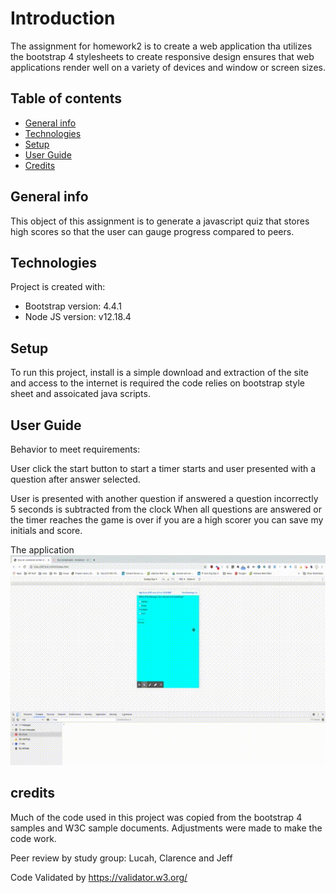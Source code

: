# Introduction
The assignment for homework2 is to create a web application tha utilizes the bootstrap 4 stylesheets to create responsive design ensures that web applications render well on a variety of devices and window or screen sizes.

## Table of contents
* [General info](#general-info)
* [Technologies](#technologies)
* [Setup](#setup)
* [User Guide](#user-guide)
* [Credits](#credits)


## General info
This object of this assignment is to generate a javascript quiz that stores high scores
so that the user can gauge progress compared to peers.

	
## Technologies
Project is created with:
* Bootstrap version: 4.4.1
* Node JS version: v12.18.4
	
## Setup
To run this project, install is a simple download and extraction of the site and access to the internet is required 
the code relies on bootstrap style sheet and assoicated java scripts.

## User Guide
Behavior to meet requirements:

User click the start button to start a timer starts and  user presented with a question after answer selected.

User is presented with another question if answered a question incorrectly 5 seconds is subtracted from the clock
When all questions are answered or the timer reaches the game is over if you are a high scorer you can save my initials and score.

The application
![quiz demo](./assets/images/out.gif)


## credits
Much of the code used in this project was copied from the bootstrap 4 samples and W3C 
sample documents. Adjustments were made to make the code work.

Peer review by study group: Lucah, Clarence and Jeff

Code Validated by https://validator.w3.org/









